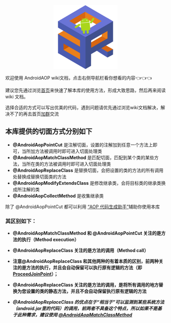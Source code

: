 <div align="center">
    <img src="../assets/web_logo.svg" width="200" height="200"/>
</div>



欢迎使用 AndroidAOP wiki文档，点击右侧导航栏看你想看的内容👈👈👈

建议您先通过浏览[首页](https://github.com/FlyJingFish/AndroidAOP?tab=readme-ov-file#%E6%AD%A4%E5%A4%96%E6%9C%AC%E5%BA%93%E4%B9%9F%E5%90%8C%E6%A0%B7%E6%94%AF%E6%8C%81%E8%AE%A9%E4%BD%A0%E8%87%AA%E5%B7%B1%E5%81%9A%E5%88%87%E9%9D%A2%E5%AE%9E%E7%8E%B0%E8%B5%B7%E6%9D%A5%E9%9D%9E%E5%B8%B8%E7%AE%80%E5%8D%95)来快速了解本库的使用方法，形成大致思路，然后再来阅读 wiki 文档。

选择合适的方式可以写出优美的代码，遇到问题请优先通过浏览wiki文档解决，解决不了的再去首页[加群](https://github.com/FlyJingFish/AndroidAOP?tab=readme-ov-file#%E8%81%94%E7%B3%BB%E6%96%B9%E5%BC%8F)交流

## 本库提供的切面方式分别如下

- **@AndroidAopPointCut** 是注解切面，设置的注解加到任意一个方法上即可，当所加方法被调用时即可进入切面处理类
- **@AndroidAopMatchClassMethod** 是匹配切面，匹配到某个类的某些方法，当所在类的方法被调用时即可进入切面处理类
- **@AndroidAopReplaceClass** 是替换切面，会把设置的类的方法的所有调用处替换成替换切面类的方法
- **@AndroidAopModifyExtendsClass** 是修改继承类，会将目标类的继承类换成所注解的类
- **@AndroidAopCollectMethod** 是收集继承类

除了 @AndroidAopPointCut 都可以利用 [“AOP 代码生成助手”](https://github.com/FlyJingFish/AndroidAOP/wiki/AOP-%E4%BB%A3%E7%A0%81%E7%94%9F%E6%88%90%E5%8A%A9%E6%89%8B)辅助你使用本库

### 其区别如下：
- **@AndroidAopMatchClassMethod 和 @AndroidAopPointCut 关注的是方法的执行（Method execution）**

- **@AndroidAopReplaceClass 关注的是方法的调用（Method call）**

- **注意@AndroidAopReplaceClass 和其他两种的有着本质的区别，前两种关注的是方法的执行，并且会自动保留可以执行原有逻辑的方法（即[ProceedJoinPoint](https://github.com/FlyJingFish/AndroidAOP/wiki/ProceedJoinPoint)）；**

- **@AndroidAopReplaceClass 关注的是方法的调用，是将所有调用的地方替换为您设置的类的静态方法，并且不会自动保留执行原有逻辑的方法**

- **_@AndroidAopReplaceClass 的优点在于“相当于”可以监测到某些系统方法（android.jar里的代码）的调用，前两者不具备这个特点，所以如果不是基于此种需求，建议使用 [@AndroidAopMatchClassMethod](https://github.com/FlyJingFish/AndroidAOP/wiki/@AndroidAopMatchClassMethod)_**

